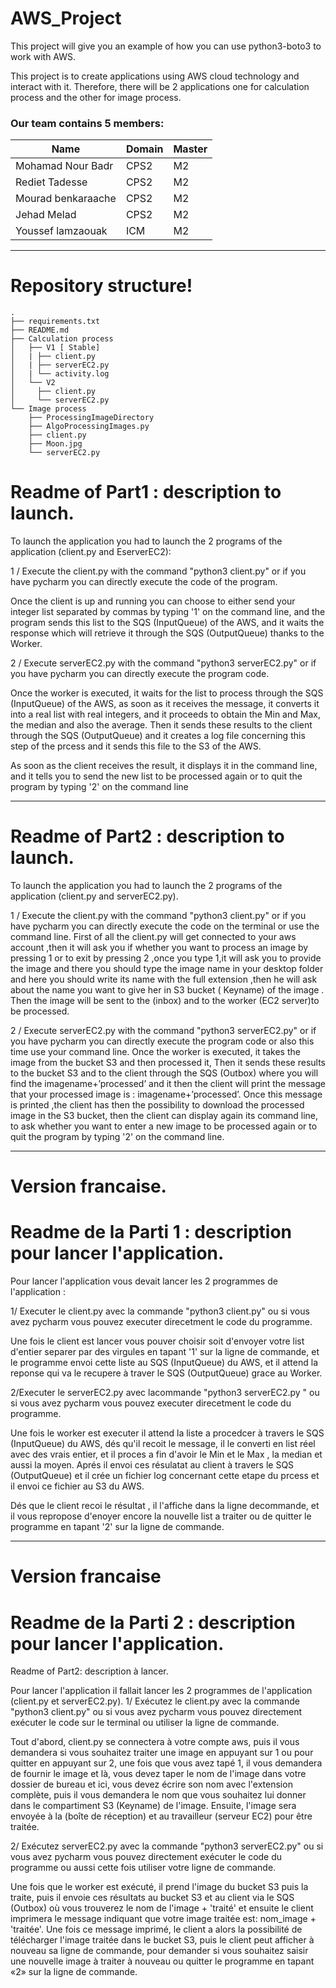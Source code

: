 # AWS_Project


This project will give you an example of how you can use python3-boto3 to work with AWS.

This project is to create applications using AWS cloud  technology and interact with it. Therefore, there will be 2 applications one for calculation process and the other for image process.
###          Our team contains 5 members:


|Name|  Domain |  Master |  
|---|---|---|
| Mohamad Nour Badr |  CPS2 |  M2 | 
|Rediet Tadesse| CPS2  | M2  |
|Mourad benkaraache| CPS2  | M2  | 
|Jehad Melad| CPS2  | M2  |
|Youssef lamzaouak| ICM  | M2  | 

***
# Repository structure!

```
.
├── requirements.txt
├── README.md
├── Calculation process
│   ├── V1 [ Stable]
│   | ├── client.py
│   | ├── serverEC2.py
│   | └── activity.log
│   └── V2 
│     ├── client.py
│     └── serverEC2.py
└── Image process
    ├── ProcessingImageDirectory
    ├── AlgoProcessingImages.py
    ├── client.py
    ├── Moon.jpg
    └── serverEC2.py

```

# Readme of Part1 : description to launch.

To launch the application you had to launch the 2 programs of the application (client.py and EserverEC2):

1 / Execute the client.py with the command "python3 client.py" or if you have pycharm you can directly execute the code of the program.

Once the client is up and running you can choose to either send your integer list separated by commas by typing '1' on the command line, and the program sends this list to the SQS (InputQueue) of the AWS, and it waits the response which will retrieve it through the SQS (OutputQueue) thanks to the Worker.

2 / Execute serverEC2.py with the command "python3 serverEC2.py" or if you have pycharm you can directly execute the program code.

Once the worker is executed, it waits for the list to process through the SQS (InputQueue) of the AWS, as soon as it receives the message, it converts it into a real list with real integers, and it proceeds to obtain the Min and Max, the median and also the average. Then it sends these results to the client through the SQS (OutputQueue) and it creates a log file concerning this step of the prcess and it sends this file to the S3 of the AWS.

As soon as the client receives the result, it displays it in the command line, and it tells you to send the new list to be processed again or to quit the program by typing '2' on the command line


--------------------------------------------------------------------------------------------------------------------------------------------------------------------------

# Readme of Part2 : description to launch.

To launch the application you had to launch the 2 programs of the application (client.py and serverEC2.py).

1 / Execute the client.py with the command "python3 client.py" or if you have pycharm you can directly execute the code on the terminal or use  the command line.
First of all  the client.py will get connected to your aws account ,then it will ask you if whether you want to process an image by pressing 1 or to exit by pressing 2 ,once you type 1,it will ask you  to provide the image and there you should type the image name in  your desktop folder and here you should write its name with the full extension ,then he will ask about the name you want to give her in S3 bucket ( Keyname) of the image . Then the image will be sent to the (inbox) and to the worker (EC2 server)to be processed.

2 / Execute serverEC2.py with the command "python3 serverEC2.py" or if you have pycharm you can directly execute the program code or also this time use your command line.
Once the worker is executed, it takes the image from the bucket S3 and then processed it, Then it sends these results to the bucket S3 and  to the client through the SQS (Outbox) where you will find the imagename+’processed’ and it then the client will print the message that your processed image is : imagename+’processed’.
Once this message is printed ,the client has then the possibility to download the processed image in the S3 bucket, then the client can display again its command line, to ask whether you want to enter a new  image to be processed again or to quit the program by typing '2' on the command line.

--------------------------------------------------------------------------------------------------------------------------------------------------------------------------

# Version francaise.
# Readme de la Parti 1 : description pour lancer l'application.

Pour lancer l'application vous devait lancer les 2 programmes de l'application : 

1/ Executer le client.py  avec la commande "python3 client.py" ou si vous avez pycharm vous pouvez executer direcetment le code du programme.

Une fois le client est lancer vous pouver choisir soit d'envoyer votre list d'entier separer par des virgules en tapant '1' sur la ligne de commande,  et le programme envoi cette liste au SQS (InputQueue) du AWS, et il attend la reponse qui va le recupere à traver le SQS (OutputQueue) grace au Worker.

2/Executer le serverEC2.py avec lacommande "python3  serverEC2.py " ou si vous avez pycharm vous pouvez executer direcetment le code du programme.

Une fois le worker est executer il attend la liste a procedcer à travers le SQS (InputQueue) du AWS, dés qu'il recoit le message, il le converti en list réel avec des vrais entier, et il proces a fin d'avoir le Min et le Max , la median et aussi la moyen. Aprés il envoi ces résulatat au client à travers le SQS (OutputQueue) et il crée un fichier log concernant cette etape du prcess et il envoi ce fichier au S3 du AWS.

Dés que le client recoi le résultat , il l'affiche dans la ligne decommande, et il vous repropose d'enoyer encore la nouvelle list a traiter ou de quitter le programme en tapant '2' sur la ligne de commande.

--------------------------------------------------------------------------------------------------------------------------------------------------------------------------

# Version francaise
# Readme de la Parti 2 : description pour lancer l'application.

Readme of Part2: description à lancer.

Pour lancer l'application il fallait lancer les 2 programmes de l'application (client.py et serverEC2.py).
1/ Exécutez le client.py avec la commande "python3 client.py" ou si vous avez pycharm vous pouvez directement exécuter le code sur le terminal ou utiliser la ligne de commande.

Tout d'abord, client.py se connectera à votre compte aws, puis il vous demandera si vous souhaitez traiter une image en appuyant sur 1 ou pour quitter en appuyant sur 2, une fois que vous avez tapé 1, il vous demandera de fournir le image et là, vous devez taper le nom de l'image dans votre dossier de bureau et ici, vous devez écrire son nom avec l'extension complète, puis il vous demandera le nom que vous souhaitez lui donner dans le compartiment S3 (Keyname) de l'image. Ensuite, l'image sera envoyée à la (boîte de réception) et au travailleur (serveur EC2) pour être traitée.

2/ Exécutez serverEC2.py avec la commande "python3 serverEC2.py" ou si vous avez pycharm vous pouvez directement exécuter le code du programme ou aussi cette fois utiliser votre ligne de commande.

Une fois que le worker est exécuté, il prend l'image du bucket S3 puis la traite, puis il envoie ces résultats au bucket S3 et au client via le SQS (Outbox) où vous trouverez le nom de l'image + 'traité' et ensuite le client imprimera le message indiquant que votre image traitée est: nom_image + 'traitée'.
Une fois ce message imprimé, le client a alors la possibilité de télécharger l'image traitée dans le bucket S3, puis le client peut afficher à nouveau sa ligne de commande, pour demander si vous souhaitez saisir une nouvelle image à traiter à nouveau ou quitter le programme en tapant «2» sur la ligne de commande.





